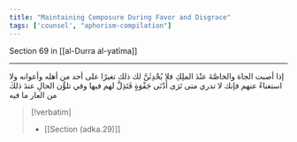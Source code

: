 ```yaml
---
title: "Maintaining Composure During Favor and Disgrace"
tags: ['counsel', "aphorism-compilation"]
---
```


 Section 69 in [[al-Durra al-yatīma]]

---
إذا أصبت الجاهَ والخاصَّةَ عنْدَ الملِكِ فلا يُحْدِثَنَّ لك ذلك تغيرًا على أحد من أهله وأعوانه ولا استغناءً عنهم فإنك لا تدري متى تَرَى أَدْنَى جَفْوَةٍ فَتَذِلَّ لهم فيها وفي تلوُّن الحالِ عندَ ذلكَ من العار ما فيه

> [!verbatim]
> - [[Section (adka.29)]]

